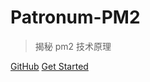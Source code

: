 <!-- ![logo](_media/icon.svg) -->

# Patronum-PM2

> 揭秘 pm2 技术原理

[GitHub](https://github.com/hkc452/patronum-pm2/)
[Get Started](#Patronum-PM2)

